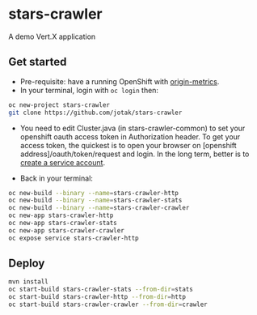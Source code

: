 # stars-crawler
A demo Vert.X application

## Get started

* Pre-requisite: have a running OpenShift with [origin-metrics](https://github.com/openshift/origin-metrics).
* In your terminal, login with `oc login` then:

```bash
oc new-project stars-crawler
git clone https://github.com/jotak/stars-crawler
```

* You need to edit Cluster.java (in stars-crawler-common) to set your openshift oauth access token in 
Authorization header. To get your access token, the quickest is to open your browser on [openshift 
address]/oauth/token/request and login. In the long term, better is to [create a service account](https://docs.openshift.com/container-platform/3.3/rest_api/index.html#rest-api-serviceaccount-tokens).

* Back in your terminal:

```bash
oc new-build --binary --name=stars-crawler-http
oc new-build --binary --name=stars-crawler-stats
oc new-build --binary --name=stars-crawler-crawler
oc new-app stars-crawler-http
oc new-app stars-crawler-stats
oc new-app stars-crawler-crawler
oc expose service stars-crawler-http
```

## Deploy

```bash
mvn install
oc start-build stars-crawler-stats --from-dir=stats
oc start-build stars-crawler-http --from-dir=http
oc start-build stars-crawler-crawler --from-dir=crawler
```

